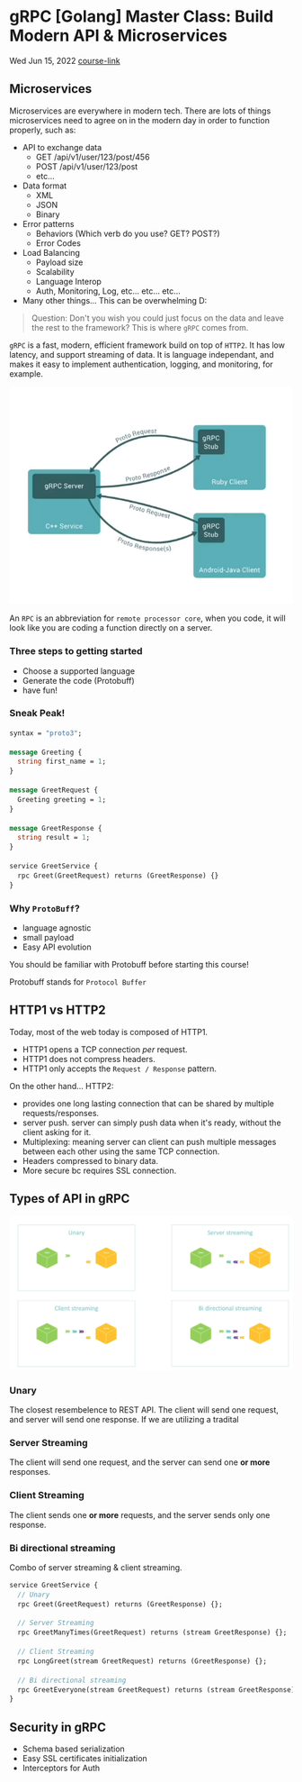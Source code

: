 # gRPC [Golang] Master Class: Build Modern API & Microservices

Wed Jun 15, 2022
[course-link](https://www.udemy.com/course/grpc-golang/)

## Microservices

Microservices are everywhere in modern tech. There are lots of things microservices need to agree on in the modern day in order to function properly, such as:

- API to exchange data
  - GET /api/v1/user/123/post/456
  - POST /api/v1/user/123/post
  - etc...
- Data format
  - XML
  - JSON
  - Binary
- Error patterns
  - Behaviors (Which verb do you use? GET? POST?)
  - Error Codes
- Load Balancing
  - Payload size
  - Scalability
  - Language Interop
  - Auth, Monitoring, Log, etc... etc... etc...
- Many other things... This can be overwhelming D:

> Question: Don't you wish you could just focus on the data and leave the rest to the framework? This is where `gRPC` comes from.

`gRPC` is a fast, modern, efficient framework build on top of `HTTP2`. It has low latency, and support streaming of data. It is language independant, and makes it easy to implement authentication, logging, and monitoring, for example.

<img src="./assets/1.png">

An `RPC` is an abbreviation for `remote processor core`, when you code, it will look like you are coding a function directly on a server.

### Three steps to getting started

- Choose a supported language
- Generate the code (Protobuff)
- have fun!

### Sneak Peak!

```proto
syntax = "proto3";

message Greeting {
  string first_name = 1;
}

message GreetRequest {
  Greeting greeting = 1;
}

message GreetResponse {
  string result = 1;
}

service GreetService {
  rpc Greet(GreetRequest) returns (GreetResponse) {}
}
```

### Why `ProtoBuff`?

- language agnostic
- small payload
- Easy API evolution

You should be familiar with Protobuff before starting this course!

Protobuff stands for `Protocol Buffer`

## HTTP1 vs HTTP2

Today, most of the web today is composed of HTTP1.

- HTTP1 opens a TCP connection _per_ request.
- HTTP1 does not compress headers.
- HTTP1 only accepts the `Request / Response` pattern.

On the other hand... HTTP2:

- provides one long lasting connection that can be shared by multiple requests/responses.
- server push. server can simply push data when it's ready, without the client asking for it.
- Multiplexing: meaning server can client can push multiple messages between each other using the same TCP connection.
- Headers compressed to binary data.
- More secure bc requires SSL connection.

## Types of API in gRPC

<img src="./assets/types-of-grpc.png">

### Unary

The closest resembelence to REST API. The client will send one request, and server will send one response. If we are utilizing a tradital

### Server Streaming

The client will send one request, and the server can send one **or more** responses.

### Client Streaming

The client sends one **or more** requests, and the server sends only one response.

### Bi directional streaming

Combo of server streaming & client streaming.

```proto
service GreetService {
  // Unary
  rpc Greet(GreetRequest) returns (GreetResponse) {};

  // Server Streaming
  rpc GreetManyTimes(GreetRequest) returns (stream GreetResponse) {};

  // Client Streaming
  rpc LongGreet(stream GreetRequest) returns (GreetResponse) {};

  // Bi directional streaming
  rpc GreetEveryone(stream GreetRequest) returns (stream GreetResponse) {};
}
```

## Security in gRPC

- Schema based serialization
- Easy SSL certificates initialization
- Interceptors for Auth
